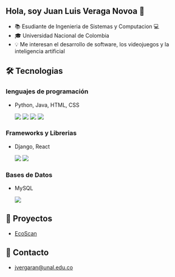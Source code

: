 ## Hola, soy Juan Luis Veraga Novoa 👋

<!--
**Juan-Vergara/Juan-Vergara** is a ✨ _special_ ✨ repository because its `README.md` (this file) appears on your GitHub profile.

Here are some ideas to get you started: 
--> 

- 📚 Esudiante de Ingenieria de Sistemas y Computacion 💻
- 🎓 Universidad Nacional de Colombia
- 💡 Me interesan el desarrollo de software, los videojuegos y la inteligencia artificial

<!--
- 🤔 I’m looking for help with ...
- 💬 Ask me about ...
- 📫 How to reach me: ...
- 😄 Pronouns: ...
- ⚡ Fun fact: ...
-->

## 🛠️ Tecnologias

### lenguajes de programación 
- Python, Java, HTML, CSS
  <p> 
    <img src="https://img.shields.io/badge/python%20-%2314354C.svg?&style=for-the-badge&logo=python&logoColor=white"/>
    <img src="https://img.shields.io/badge/java-%23ED8B00.svg?&style=for-the-badge&logo=java&logoColor=white"/>
    <img src="https://img.shields.io/badge/html5%20-%23E34F26.svg?&style=for-the-badge&logo=html5&logoColor=white"/>
    <img src="https://img.shields.io/badge/css3%20-%231572B6.svg?&style=for-the-badge&logo=css3&logoColor=white"/>


### Frameworks y Librerias
- Django, React
  <p>
    <img src="https://img.shields.io/badge/django%20-%23092E20.svg?&style=for-the-badge&logo=django&logoColor=white"/>
    <img src="https://img.shields.io/badge/react%20-%2320232a.svg?&style=for-the-badge&logo=react&logoColor=%2361DAFB"/>


### Bases de Datos
- MySQL
  <p>
    <img src="https://img.shields.io/badge/mysql-%2300f.svg?&style=for-the-badge&logo=mysql&logoColor=white"/>

## 📜 Proyectos
- [EcoScan](https://github.com/Juan-Vergara/Repositorio-grupal---Ingenier-a-de-Software-1---2024-2-Grupo-11.)

## 📧 Contacto
- <jvergaran@unal.edu.co>
 





